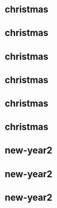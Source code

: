 # christmas
# christmas
# christmas
# christmas
# christmas
# christmas
# new-year2
# new-year2
# new-year2
